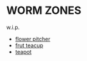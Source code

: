 # WORM ZONES

w.i.p.

- [flower pitcher](crv6_space.html)
- [frut teacup](crv7_space.html)
- [teapot](crv3.html)
